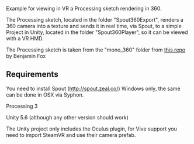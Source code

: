Example for viewing in VR a Processing sketch rendering in 360.

The Processing sketch, located in the folder "Spout360Export", renders a 360 camera into a texture and sends it in real time, via Spout, to a simple Project in Unity, located in the folder "Spout360Player", so it can be viewed with a VR HMD.

The Processing sketch is taken from the "mono_360" folder from [this repo](https://github.com/tracerstar/processing-360-video) by Benjamin Fox

## Requirements

You need to install Spout (http://spout.zeal.co/) Windows only, the same can be done in OSX via Syphon.

Processing 3

Unity 5.6 (although any other version should work)

The Unity project only includes the Oculus plugin, for Vive support you need to import SteamVR and use their camera prefab.

